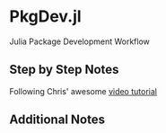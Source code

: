 # PkgDev.jl
 Julia Package Development Workflow

## Step by Step Notes

Following Chris' awesome [video tutorial](https://youtu.be/QVmU29rCjaA)




## Additional Notes
